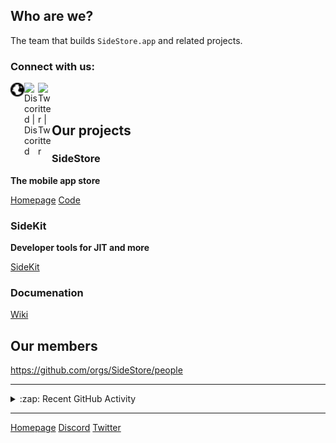 <!-- 
Docs: How to use GitHub README and actions to auto-generate embedded content.
https://github.com/anuraghazra/github-readme-stats
https://www.youtube.com/watch?v=n6d4KHSKqGk
https://github.com/rahuldkjain/github-profile-readme-generator
 -->

## Who are we?

The team that builds `SideStore.app` and related projects.

### Connect with us:

<!--
[![Website](https://img.shields.io/website?label=sidestore.io&style=for-the-badge&url=https://sidestore.io)](https://sidestore.io)
[![Twitter Follow](https://img.shields.io/twitter/follow/sidestore_io?color=1DA1F2&logo=twitter&style=for-the-badge)](https://twitter.com/intent/follow?original_referer=https%3A%2F%2Fgithub.com%2Fsidestore&screen_name=sidestore)
[![GitHub Followers](https://img.shields.io/github/followers/sidestore?style=for-the-badge)]()
[![GitHub Sponsors](https://img.shields.io/github/sponsors/sidestore?style=for-the-badge
)]() 
-->

[<img align="left" alt="sidestore.io" width="22px" src="https://raw.githubusercontent.com/iconic/open-iconic/master/svg/globe.svg" />][website]
[<img align="left" alt="Discord | Discord" width="22px" src="https://cdn.jsdelivr.net/npm/simple-icons@v3/icons/discord.svg" />][discord]
[<img align="left" alt="Twitter | Twitter" width="22px" src="https://cdn.jsdelivr.net/npm/simple-icons@v3/icons/twitter.svg" />][twitter]

<br />
<br />

## Our projects

### SideStore

__The mobile app store__

[Homepage][website]
[Code][git.sidestore]

### SideKit

__Developer tools for JIT and more__

[SideKit][git.sidekit]

### Documenation

[Wiki][wiki]

## Our members

https://github.com/orgs/SideStore/people

---

<details>
  <summary>:zap: Recent GitHub Activity</summary>

<!--START_SECTION:activity-->
1. 🗣 Commented on [#217](https://github.com/SideStore/SideStore/issues/217) in [SideStore/SideStore](https://github.com/SideStore/SideStore)
2. 🗣 Commented on [#217](https://github.com/SideStore/SideStore/issues/217) in [SideStore/SideStore](https://github.com/SideStore/SideStore)
3. 🗣 Commented on [#217](https://github.com/SideStore/SideStore/issues/217) in [SideStore/SideStore](https://github.com/SideStore/SideStore)
4. 🗣 Commented on [#344](https://github.com/SideStore/SideStore/issues/344) in [SideStore/SideStore](https://github.com/SideStore/SideStore)
5. 🗣 Commented on [#344](https://github.com/SideStore/SideStore/issues/344) in [SideStore/SideStore](https://github.com/SideStore/SideStore)
6. ❗️ Closed issue [#402](https://github.com/SideStore/SideStore/issues/402) in [SideStore/SideStore](https://github.com/SideStore/SideStore)
7. ❗️ Opened issue [#402](https://github.com/SideStore/SideStore/issues/402) in [SideStore/SideStore](https://github.com/SideStore/SideStore)
8. 🎉 Merged PR [#14](https://github.com/SideStore/SideStore-Docs/pull/14) in [SideStore/SideStore-Docs](https://github.com/SideStore/SideStore-Docs)
9. 🎉 Merged PR [#13](https://github.com/SideStore/SideStore-Docs/pull/13) in [SideStore/SideStore-Docs](https://github.com/SideStore/SideStore-Docs)
10. 🗣 Commented on [#344](https://github.com/SideStore/SideStore/issues/344) in [SideStore/SideStore](https://github.com/SideStore/SideStore)
11. 💪 Opened PR [#14](https://github.com/SideStore/SideStore-Docs/pull/14) in [SideStore/SideStore-Docs](https://github.com/SideStore/SideStore-Docs)
12. ❗️ Closed issue [#401](https://github.com/SideStore/SideStore/issues/401) in [SideStore/SideStore](https://github.com/SideStore/SideStore)
13. 🗣 Commented on [#401](https://github.com/SideStore/SideStore/issues/401) in [SideStore/SideStore](https://github.com/SideStore/SideStore)
14. ❗️ Opened issue [#401](https://github.com/SideStore/SideStore/issues/401) in [SideStore/SideStore](https://github.com/SideStore/SideStore)
15. 🗣 Commented on [#344](https://github.com/SideStore/SideStore/issues/344) in [SideStore/SideStore](https://github.com/SideStore/SideStore)
16. 🗣 Commented on [#400](https://github.com/SideStore/SideStore/issues/400) in [SideStore/SideStore](https://github.com/SideStore/SideStore)
17. ❗️ Opened issue [#400](https://github.com/SideStore/SideStore/issues/400) in [SideStore/SideStore](https://github.com/SideStore/SideStore)
18. 🗣 Commented on [#344](https://github.com/SideStore/SideStore/issues/344) in [SideStore/SideStore](https://github.com/SideStore/SideStore)
19. ❗️ Closed issue [#399](https://github.com/SideStore/SideStore/issues/399) in [SideStore/SideStore](https://github.com/SideStore/SideStore)
20. 🗣 Commented on [#399](https://github.com/SideStore/SideStore/issues/399) in [SideStore/SideStore](https://github.com/SideStore/SideStore)
<!--END_SECTION:activity-->

</details>

---

[Homepage][patreon] [Discord][discord] [Twitter][twitter]

<!--
- [Patreon][patreon]
- [OpenCollective][opencollective]
- [YouTube][youtube]
-->

[website]: https://sidestore.io
[wiki]: https://wiki.sidestore.io
[twitter]: https://twitter.com/sidestore_io
[discord]: https://discord.gg/CacsuuzsBq
[youtube]: https://youtube.com/TODO
[patreon]: https://www.patreon.com/SideStore
[opencollective]: https://opencollective.com/TODO
[git.sidestore]: https://github.com/SideStore/SideStore/
[git.sidekit]: https://github.com/SideStore/SideKit

